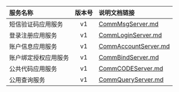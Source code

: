   
| 服务名称 | 版本号 | 说明文档链接 |  
| :----------------- | :-----: | :---------------- |  
| 短信验证码应用服务 | v1 | [CommMsgServer.md](https://github.com/Zhang-Monica/gitMd/blob/master/EpeisComm/CommMsgServer_README.md) |  
| 登录注册应用服务 | v1 | [CommLoginServer.md](https://github.com/Zhang-Monica/gitMd/blob/master/EpeisComm/CommLoginServer_README.md) |  
| 账户信息应用服务 | v1 | [CommAccountServer.md](https://github.com/Zhang-Monica/gitMd/blob/master/EpeisComm/CommAccountServer_README.md) |  
| 账户绑定授权应用服务 | v1 | [CommBindServer.md](https://github.com/Zhang-Monica/gitMd/blob/master/EpeisComm/CommBindServer_README.md) |  
| 公共代码应用服务 | v1 | [CommCODEServer.md](https://github.com/Zhang-Monica/gitMd/blob/master/EpeisComm/CommCODEServer_README.md) |  
| 公用查询服务 | v1 | [CommQueryServer.md](https://github.com/Zhang-Monica/gitMd/blob/master/EpeisComm/CommQueryServer_README.md) |  
  

